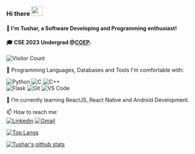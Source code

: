 ### Hi there <img src="https://user-images.githubusercontent.com/69508845/148013043-e04eb0ce-8326-436e-b22c-db521fda4803.gif" width="30px" height="25px">

#### 🧑‍ I'm Tushar, a Software Developing and Programming enthusiast! 
#### 🎓 CSE 2023 Undergrad @[COEP](https://www.coep.org.in).
![Visitor Count](https://profile-counter.glitch.me/{pathadeTush}/count.svg)

📛 Programming Languages, Databases and Tools I'm comfortable with: <br>

  ![Python](https://img.shields.io/badge/-Python-3776AB?style=flat-square&logo=python&logoColor=ffffff)
  ![C](https://img.shields.io/badge/\-CC342D?style=flat-square&logo=C&logoColor=ffe8e8) 
  ![C++](https://img.shields.io/badge/-++-%23F7DF1C?style=flat-square&logo=C&logoColor=ffffff&color=00599c) <br>
  ![Flask](https://img.shields.io/badge/-Flask-E10098?style=flat-square&logo=flask&logoColor=ffffff&color=000000)
  ![Git](https://img.shields.io/badge/-Git-black?style=flat-square&logo=git&&logoColor=ffffff&color=F05032)
  ![VS Code](https://img.shields.io/badge/-VS%20Code-007ACC?style=flat-square&logo=visual-studio-code&logoColor=ffffff)

🌱 I’m currently learning ReactJS, React Native and Android Development. <br>

📫 How to reach me: <br>
[![Linkedin](https://img.shields.io/badge/-LinkedIn-blue?style=flat&logo=Linkedin&logoColor=white)](https://in.linkedin.com/in/tushar-pathade-20503320b)
[![Gmail](https://img.shields.io/badge/-Gmail-c14438?style=flat&logo=Gmail&logoColor=white)](mailto:tusharpathade475@gmail.com)

[![Top Langs](https://github-readme-stats.vercel.app/api/top-langs/?username=pathadeTush)](https://github.com/anuraghazra/github-readme-stats)

[![Tushar's github stats](https://github-readme-stats.vercel.app/api?username=pathadeTush&count_private=true&show_icons=true&theme=radical&hide_rank=false)](https://github.com/anuraghazra/github-readme-stats)
<!--
**pathadeTush/pathadeTush** is a ✨ _special_ ✨ repository because its `README.md` (this file) appears on your GitHub profile.

Here are some ideas to get you started:

- 🔭 I’m currently working on ...
- 🌱 I’m currently learning ...
- 👯 I’m looking to collaborate on ...
- 🤔 I’m looking for help with ...
- 💬 Ask me about ...
- 📫 How to reach me: ...
- 😄 Pronouns: ...
- ⚡ Fun fact: ...
-->
